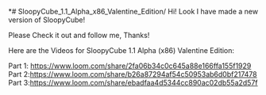 *# SloopyCube_1.1_Alpha_x86_Valentine_Edition/ 
Hi! Look I have made a new version of SloopyCube!

Please Check it out and follow me, Thanks!

Here are the Videos for SloopyCube 1.1 Alpha (x86) Valentine Edition:
  
  Part 1: https://www.loom.com/share/2fa06b34c0c645a88e166ffa155f1929
  Part 2:https://www.loom.com/share/b26a87294af54c50953ab6d0bf217478
  Part 3:https://www.loom.com/share/ebadfaa4d5344cc890ac02db55a2d57f
  
